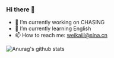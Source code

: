 ### Hi there 👋

- 🔭 I’m currently working on CHASING
- 🌱 I’m currently learning English
- 📫 How to reach me: weikaiii@sina.cn

![Anurag's github stats](https://github-readme-stats.vercel.app/api?username=kayw-geek&show_icons=true&theme=onedark)

